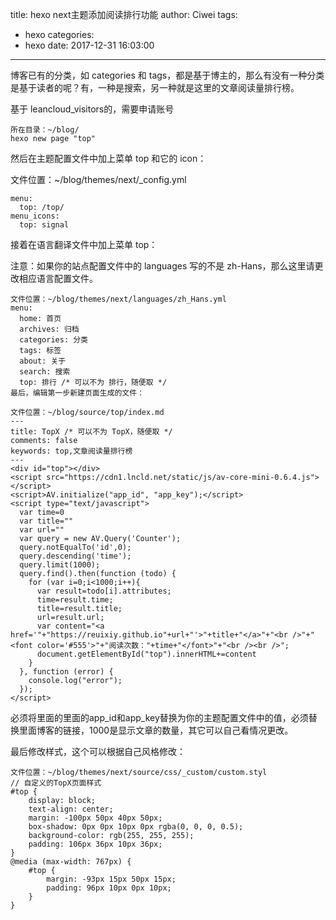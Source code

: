 title: hexo next主题添加阅读排行功能
author: Ciwei
tags:
  - hexo
categories:
  - hexo
date: 2017-12-31 16:03:00
---
博客已有的分类，如 categories 和 tags，都是基于博主的，那么有没有一种分类是基于读者的呢？有，一种是搜索，另一种就是这里的文章阅读量排行榜。
<!--more-->
基于 leancloud_visitors的，需要申请账号

```
所在目录：~/blog/
hexo new page "top"
```

然后在主题配置文件中加上菜单 top 和它的 icon：

文件位置：~/blog/themes/next/_config.yml
```
menu:
  top: /top/
menu_icons:
  top: signal 
```
接着在语言翻译文件中加上菜单 top：

注意：如果你的站点配置文件中的 languages 写的不是 zh-Hans，那么这里请更改相应语言配置文件。

```
文件位置：~/blog/themes/next/languages/zh_Hans.yml
menu:
  home: 首页
  archives: 归档
  categories: 分类
  tags: 标签
  about: 关于
  search: 搜索
  top: 排行 /* 可以不为 排行，随便取 */
最后，编辑第一步新建页面生成的文件：
```

```
文件位置：~/blog/source/top/index.md
---
title: TopX /* 可以不为 TopX，随便取 */
comments: false
keywords: top,文章阅读量排行榜
---
<div id="top"></div>
<script src="https://cdn1.lncld.net/static/js/av-core-mini-0.6.4.js"></script>
<script>AV.initialize("app_id", "app_key");</script>
<script type="text/javascript">
  var time=0
  var title=""
  var url=""
  var query = new AV.Query('Counter');
  query.notEqualTo('id',0);
  query.descending('time');
  query.limit(1000);
  query.find().then(function (todo) {
    for (var i=0;i<1000;i++){
      var result=todo[i].attributes;
      time=result.time;
      title=result.title;
      url=result.url;
      var content="<a href='"+"https://reuixiy.github.io"+url+"'>"+title+"</a>"+"<br />"+"<font color='#555'>"+"阅读次数："+time+"</font>"+"<br /><br />";
      document.getElementById("top").innerHTML+=content
    }
  }, function (error) {
    console.log("error");
  });
</script>
```
必须将里面的里面的app_id和app_key替换为你的主题配置文件中的值，必须替换里面博客的链接，1000是显示文章的数量，其它可以自己看情况更改。

最后修改样式，这个可以根据自己风格修改：
```
文件位置：~/blog/themes/next/source/css/_custom/custom.styl
// 自定义的TopX页面样式
#top {
    display: block;
    text-align: center;
    margin: -100px 50px 40px 50px;
    box-shadow: 0px 0px 10px 0px rgba(0, 0, 0, 0.5);
    background-color: rgb(255, 255, 255);
    padding: 106px 36px 10px 36px;
}
@media (max-width: 767px) {
    #top {
        margin: -93px 15px 50px 15px;
        padding: 96px 10px 0px 10px;
    }
}
```

